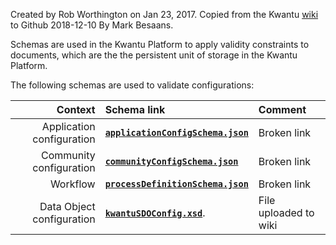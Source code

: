 Created by Rob Worthington on Jan 23, 2017. Copied from the Kwantu [wiki](http://w.kwantu.net/display/CON/Schemas) to Github 2018-12-10 By Mark Besaans.

Schemas are used in the Kwantu Platform to apply validity constraints to documents, which are the the persistent unit of storage in the Kwantu Platform.

The following schemas are used to validate configurations:

| Context | Schema link | Comment |
| ------: | :---------- | :------ |
| Application configuration | [**`applicationConfigSchema.json`**](http://kwantu7.kwantu.net:8180/exist1-4/rest/db/json/applicationConfigSchema.json) | Broken link |
| Community configuration | [**`communityConfigSchema.json`**](http://kwantu7.kwantu.net:8180/exist1-4/rest/db/json/communityConfigSchema.json) | Broken link |
| Workflow | [**`processDefinitionSchema.json`**](http://kwantu7.kwantu.net:8180/exist1-4/rest/db/json/processDefinitionSchema.json) | Broken link |
| Data Object configuration |[**`kwantuSDOConfig.xsd`**](https://github.com/kwantu/platformconfiguration/blob/master/kwantuSDOConfig.xsd). | File uploaded to wiki |


